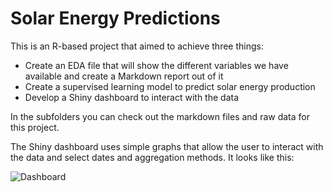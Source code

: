 # Solar Energy Predictions

This is an R-based project that aimed to achieve three things:
- Create an EDA file that will show the different variables we have available and create a Markdown report out of it
- Create a supervised learning model to predict solar energy production
- Develop a Shiny dashboard to interact with the data

In the subfolders you can check out the markdown files and raw data for this project.

The Shiny dashboard uses simple graphs that allow the user to interact with the data and select dates and aggregation methods. It looks like this:

![Dashboard](https://raw.githubusercontent.com/stealth-insights/solar-power-prediction-kaggle/master/other/dashboard.png)
